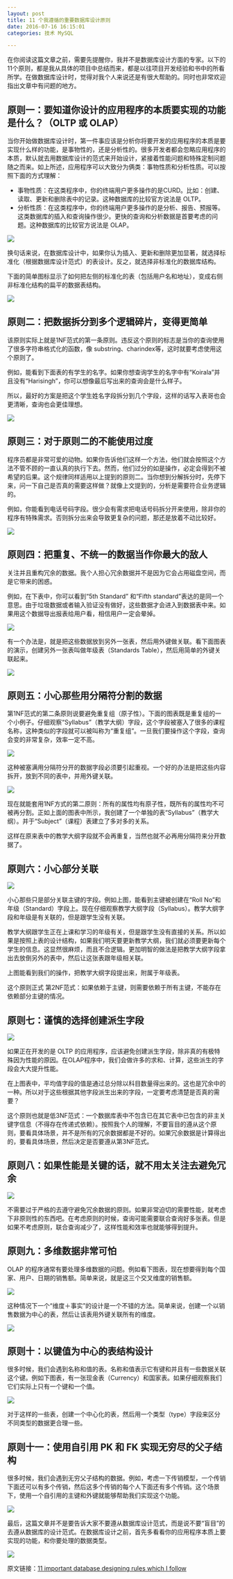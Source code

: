 ```yaml
---
layout: post
title: 11 个我遵循的重要数据库设计原则
date: 2016-07-16 16:15:01
categories: 技术 MySQL

---
```



在你阅读这篇文章之前，需要先提醒你，我并不是数据库设计方面的专家。以下的11个原则，都是我从具体的项目中总结而来，都是以往项目开发经验和书中的所看所学。在做数据库设计时，觉得对我个人来说还是有很大帮助的。同时也非常欢迎指出文章中有问题的地方。

## 原则一：要知道你设计的应用程序的本质要实现的功能是什么？（OLTP 或 OLAP）

当你开始做数据库设计时，第一件事应该是分析你将要开发的应用程序的本质是要实现什么样的功能，是事物性的，还是分析性的。很多开发者都会忽略应用程序的本质，默认就去用数据库设计的范式来开始设计，紧接着性能问题和特殊定制问题随之而来。如上所述，应用程序可以大致分为俩类：事物性质和分析性质。可以按照下面的方式理解：

- 事物性质：在这类程序中，你的终端用户更多操作的是CURD。比如：创建、读取、更新和删除表中的记录。这种数据库的比较官方说法是 OLTP。
-  分析性质：在这类程序中，你的终端用户更多操作的是分析、报告、预报等。这类数据库的插入和查询操作很少。更快的查询和分析数据是首要考虑的问题。这种数据库的比较官方说法是 OLAP。

![](/images/11-important-database-designing-rules-which-I-follow/a2.jpg)

换句话来说，在数据库设计中，如果你认为插入、更新和删除更加显著，就选择标准化（根据数据库设计范式）的表设计。反之，就选择非标准化的数据库结构。

下面的简单图标显示了如何把左侧的标准化的表（包括用户名和地址），变成右侧非标准化结构的扁平的数据表结构。

![](/images/11-important-database-designing-rules-which-I-follow/a3.jpg)

## 原则二：把数据拆分到多个逻辑碎片，变得更简单

该原则实际上就是1NF范式的第一条原则。违反这个原则的标志是当你的查询使用了很多字符串格式化的函数，像 substring、charindex等，这时就要考虑使用这个原则了。

例如，能看到下面表的有学生的名字。如果你想查询学生的名字中有“Koirala”并且没有“Harisingh”，你可以想像最后写出来的查询会是什么样子。

所以，最好的方案是把这个学生姓名字段拆分到几个字段，这样的话写入表哥也会更清晰，查询也会更佳理想。

![](/images/11-important-database-designing-rules-which-I-follow/a4.jpg)

## 原则三：对于原则二的不能使用过度

程序员都是非常可爱的动物。如果你告诉他们这样一个方法，他们就会按照这个方法不管不顾的一直认真的执行下去。然而，他们过分的如是操作，必定会得到不被希望的后果。这个规律同样适用以上提到的原则二。当你想到分解拆分时，先停下来，问一下自己是否真的需要这样做？就像上文提到的，分析是需要符合业务逻辑的。

例如，你能看到电话号码字段。很少会有需求把电话号码拆分开来使用，除非你的程序有特殊需求。否则拆分出来会导致更复杂的问题，那还是放着不动比较好。

![](/images/11-important-database-designing-rules-which-I-follow/a5.jpg)

## 原则四：把重复、不统一的数据当作你最大的敌人

关注并且重构冗余的数据。我个人担心冗余数据并不是因为它会占用磁盘空间，而是它带来的困惑。

例如，在下表中，你可以看到“5th Standard” 和“Fifth standard”表达的是同一个意思。由于垃圾数据或者输入验证没有做好，这些数据才会进入到数据表中来。如果用这个数据导出报表给用户看，相信用户一定会晕掉。

![](/images/11-important-database-designing-rules-which-I-follow/a6.jpg)

有一个办法是，就是把这些数据放到另外一张表，然后用外键做关联。看下面图表的演示，创建另外一张表叫做年级表（Standards Table），然后用简单的外键关联起来。

![](/images/11-important-database-designing-rules-which-I-follow/a7.jpg)

## 原则五：小心那些用分隔符分割的数据

第1NF范式的第二条原则说要避免重复组（原子性）。下面的图表既是重复组的一个小例子。仔细观察“Syllabus”（教学大纲）字段，这个字段被塞入了很多的课程名称，这种类似的字段就可以被叫称为“重复组”。一旦我们要操作这个字段，查询会变的非常复杂，效率一定不高。

![](/images/11-important-database-designing-rules-which-I-follow/a8.jpg)

这种被塞满用分隔符分开的数据字段必须要引起重视。一个好的办法是把这些内容拆开，放到不同的表中，并用外键关联。

![](/images/11-important-database-designing-rules-which-I-follow/a9.jpg)

现在就能套用1NF方式的第二原则：所有的属性均有原子性，既所有的属性均不可被再分割。正如上面的图表中所示，我创建了一个单独的表“Syllabus”（教学大纲）。并于“Subject”（课程）表建立了多对多的关系。

这样在原来表中的教学大纲字段就不会再重复，当然也就不必再用分隔符来分开数据了。

## 原则六：小心部分关联

![](/images/11-important-database-designing-rules-which-I-follow/a10.jpg)

小心那些只是部分关联主键的字段。例如上图，能看到主键被创建在“Roll No”和年级（Standard）字段上。现在仔细观察教学大纲字段（Syllabus）。教学大纲字段和年级是有关联的，但是跟学生没有关联。

教学大纲跟学生正在上课和学习的年级有关，但是跟学生没有直接的关系。所以如果是按照上表的设计结构，如果我们明天要更新教学大纲，我们就必须要更新每个学生的信息。这显然很麻烦，而且不合逻辑。更加明智的做法是把教学大纲字段拿出去放倒另外的表中，然后让这张表跟年级相关联。

上图能看到我们的操作，把教学大纲字段提出来，附属于年级表。

这个原则正式 第2NF范式：如果依赖于主键，则需要依赖于所有主键，不能存在依赖部分主键的情况。

## 原则七：谨慎的选择创建派生字段

![](/images/11-important-database-designing-rules-which-I-follow/a11.jpg)

如果正在开发的是 OLTP 的应用程序，应该避免创建派生字段，除非真的有极特殊因为性能的原因。在OLAP程序中，我们会做许多的求和、计算，这些派生的字段会大大提升性能。

在上图表中，平均值字段的值是通过总分除以科目数量得出来的。这也是冗余中的一种。所以对于这些根据其他字段派生出来的字段，一定要考虑清楚是否真的需要？

这个原则也就是低3NF范式：一个数据库表中不包含已在其它表中已包含的非主关键字信息（不得存在传递式依赖）。按照我个人的理解，不要盲目的遵从这个原则，要看具体场景，并不是所有的冗余数据都是不好的。如果冗余数据是计算得出的，要看具体场景，然后决定是否要遵从第3NF范式。

## 原则八：如果性能是关键的话，就不用太关注去避免冗余

![](/images/11-important-database-designing-rules-which-I-follow/a12.jpg)

不需要过于严格的去遵守避免冗余数据的原则。如果非常迫切的需要性能，就考虑下非原则性的东西吧。在考虑原则的时候，查询可能需要联合查询好多张表。但是如果不考虑原则，联合查询减少了，这样性能和效率也就能够得到提升。

## 原则九：多维数据非常可怕

OLAP 的程序通常有要处理多维数据的问题。例如看下图表，现在想要得到每个国家、用户、日期的销售额。简单来说，就是这三个交叉维度的销售额。

![](/images/11-important-database-designing-rules-which-I-follow/a13.jpg)

这种情况下一个“维度＋事实”的设计是一个不错的方法。简单来说，创建一个以销售数据为中心的表，然后让该表用外键关联所有的维度。

![](/images/11-important-database-designing-rules-which-I-follow/a14.jpg)

## 原则十：以键值为中心的表结构设计

很多时候，我们会遇到名称和值的表。名称和值表示它有键和并且有一些数据关联这个键。例如下图表，有一张现金表（Currency）和国家表。如果仔细观察我们它们实际上只有一个键和一个值。

![](/images/11-important-database-designing-rules-which-I-follow/a16.jpg)

对于这样的一些表，创建一个中心化的表，然后用一个类型（type）字段来区分不同类型的数据更合理一些。

## 原则十一：使用自引用 PK 和 FK 实现无穷尽的父子结构

很多时候，我们会遇到无穷父子结构的数据。例如，考虑一下传销模型，一个传销下面还可以有多个传销，然后这多个传销的每个人下面还有多个传销。这个场景下，使用一个自引用的主键和外键就能够帮助我们实现这个功能。

![](/images/11-important-database-designing-rules-which-I-follow/a17.jpg)

最后，这篇文章并不是要告诉大家不要遵从数据库设计范式，而是说不要“盲目”的去遵从数据库的设计范式。在数据库设计之前，首先多看看你的应用程序本质上要实现的功能，和你要处理的数据类型。

![](/images/11-important-database-designing-rules-which-I-follow/a18.jpg)

原文链接：[11 important database designing rules which I follow](http://www.codeproject.com/Articles/359654/11-important-database-designing-rules-which-I-follow)
